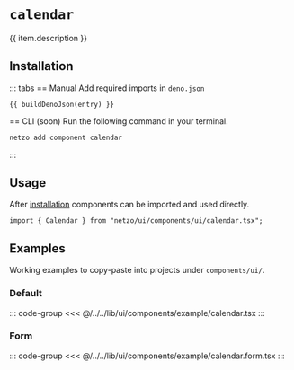 <script setup>
import SectionDocsCards from '@theme/components/sections/SectionDocsCards.vue'
import en from '~/locales/en.js'
import { ui } from '~/../lib/ui/components/registry.ts'
import { buildDenoJson } from '~/src/utils.ts'
const item = en.components.find(({ uid }) => uid === 'calendar')
const entry = ui.find(i => item.uid === i.name)
</script>

<div class="mb-5 w-75px h-75px"  :class="item.icon" />

# `calendar`

{{ item.description }}

## Installation

::: tabs
== Manual
Add required imports in `deno.json`
```json-vue
{{ buildDenoJson(entry) }}
```
== CLI (soon)
Run the following command in your terminal.
```sh
netzo add component calendar
```
:::

## Usage

After [installation](#installation) components can be imported and used directly.

```tsx
import { Calendar } from "netzo/ui/components/ui/calendar.tsx";
```

## Examples

Working examples to copy-paste into projects under `components/ui/`.

### Default

::: code-group
<<< @/../../lib/ui/components/example/calendar.tsx
:::

### Form

::: code-group
<<< @/../../lib/ui/components/example/calendar.form.tsx
:::
